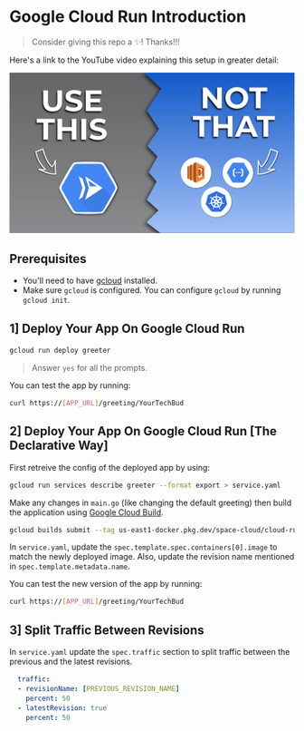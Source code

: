 # Google Cloud Run Introduction

> Consider giving this repo a ✨! Thanks!!!

Here's a link to the YouTube video explaining this setup in greater detail: 

[![Cloud Run Introduction](./cloud-run-basic.png)](https://youtu.be/bKBBbryKj1w)

## Prerequisites
 
- You'll need to have [gcloud](https://cloud.google.com/sdk/docs/installhttps://docs.docker.com/engine/install/) installed.
- Make sure `gcloud` is configured. You can configure `gcloud` by running `gcloud init`.

## 1] Deploy Your App On Google Cloud Run

```bash
gcloud run deploy greeter
```

> Answer `yes` for all the prompts.

You can test the app by running:

```bash
curl https://[APP_URL]/greeting/YourTechBud
```

## 2] Deploy Your App On Google Cloud Run [The Declarative Way]

First retreive the config of the deployed app by using:

```bash
gcloud run services describe greeter --format export > service.yaml
```

Make any changes in `main.go` (like changing the default greeting) then build the application using [Google Cloud Build](https://cloud.google.com/build).

```bash
gcloud builds submit --tag us-east1-docker.pkg.dev/space-cloud/cloud-run-source-deploy/greeter:0.2.0
```

In `service.yaml`, update the `spec.template.spec.containers[0].image` to match the newly deployed image. Also, update the revision name mentioned in `spec.template.metadata.name`.

You can test the new version of the app by running:

```bash
curl https://[APP_URL]/greeting/YourTechBud
```

## 3] Split Traffic Between Revisions

In `service.yaml` update the `spec.traffic` section to split traffic between the previous and the latest revisions.

```yaml
  traffic:
  - revisionName: [PREVIOUS_REVISION_NAME]
    percent: 50
  - latestRevision: true
    percent: 50
```